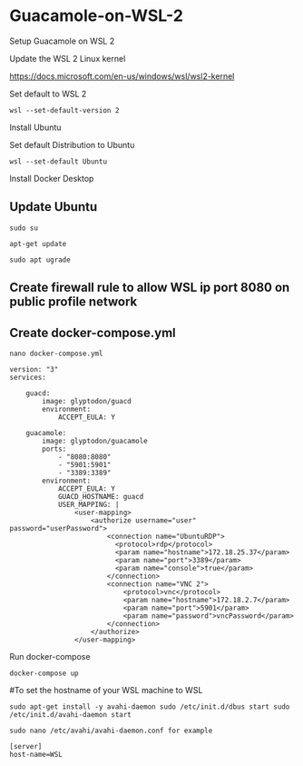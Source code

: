 # Guacamole-on-WSL-2
Setup Guacamole on WSL 2

Update the WSL 2 Linux kernel

https://docs.microsoft.com/en-us/windows/wsl/wsl2-kernel

Set default to WSL 2

`wsl --set-default-version 2`

Install Ubuntu

Set default Distribution to Ubuntu

`wsl --set-default Ubuntu`

Install Docker Desktop

## Update Ubuntu

`sudo su`

`apt-get update`

`sudo apt ugrade`

## Create firewall rule to allow WSL ip port 8080 on public profile network 

## Create docker-compose.yml

`nano docker-compose.yml`

```
version: "3"
services:

    guacd:
        image: glyptodon/guacd
        environment:
            ACCEPT_EULA: Y

    guacamole:
        image: glyptodon/guacamole
        ports:
            - "8080:8080"
            - "5901:5901"
            - "3389:3389"
        environment:
            ACCEPT_EULA: Y
            GUACD_HOSTNAME: guacd
            USER_MAPPING: |
                <user-mapping>
                    <authorize username="user" password="userPassword">
                        <connection name="UbuntuRDP">
                          <protocol>rdp</protocol>
                          <param name="hostname">172.18.25.37</param>
                          <param name="port">3389</param>
                          <param name="console">true</param>
                        </connection> 
                        <connection name="VNC 2">
                            <protocol>vnc</protocol>
                            <param name="hostname">172.18.2.7</param>
                            <param name="port">5901</param>
                            <param name="password">vncPassword</param>
                        </connection>
                    </authorize>
                </user-mapping>
```
Run docker-compose

`docker-compose up`

#To set the hostname of your WSL machine to WSL

`sudo apt-get install -y avahi-daemon
sudo /etc/init.d/dbus start
sudo /etc/init.d/avahi-daemon start`

`sudo nano /etc/avahi/avahi-daemon.conf for example`

```
[server]
host-name=WSL
```

 
